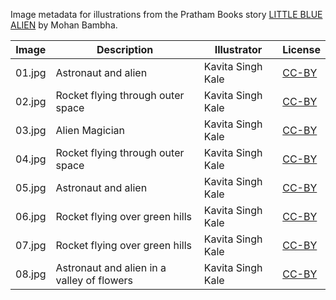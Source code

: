 Image metadata for illustrations from the Pratham Books story [LITTLE BLUE ALIEN](https://storyweaver.org.in/stories/3954-little-blue-alien) by Mohan Bambha.

Image | Description | Illustrator | License
----- | ----------- | ----------- | -------
01.jpg | Astronaut and alien | Kavita Singh Kale | [CC-BY](https://creativecommons.org/licenses/by/4.0/)
02.jpg | Rocket flying through outer space | Kavita Singh Kale | [CC-BY](https://creativecommons.org/licenses/by/4.0/)
03.jpg | Alien Magician | Kavita Singh Kale | [CC-BY](https://creativecommons.org/licenses/by/4.0/)
04.jpg | Rocket flying through outer space | Kavita Singh Kale | [CC-BY](https://creativecommons.org/licenses/by/4.0/)
05.jpg | Astronaut and alien | Kavita Singh Kale | [CC-BY](https://creativecommons.org/licenses/by/4.0/)
06.jpg | Rocket flying over green hills | Kavita Singh Kale | [CC-BY](https://creativecommons.org/licenses/by/4.0/)
07.jpg | Rocket flying over green hills | Kavita Singh Kale | [CC-BY](https://creativecommons.org/licenses/by/4.0/)
08.jpg | Astronaut and alien in a valley of flowers | Kavita Singh Kale | [CC-BY](https://creativecommons.org/licenses/by/4.0/)
